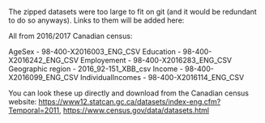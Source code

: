 The zipped datasets were too large to fit on git (and it would be redundant to do so anyways). Links to them will be added here:

All from 2016/2017 Canadian census:

AgeSex - 98-400-X2016003_ENG_CSV
Education - 98-400-X2016242_ENG_CSV
Employement - 98-400-X2016283_ENG_CSV
Geographic region - 2016_92-151_XBB_csv
Income - 98-400-X2016099_ENG_CSV
IndividualIncomes - 98-400-X2016114_ENG_CSV

You can look these up directly and download from the Canadian census website:
https://www12.statcan.gc.ca/datasets/index-eng.cfm?Temporal=2011, https://www.census.gov/data/datasets.html